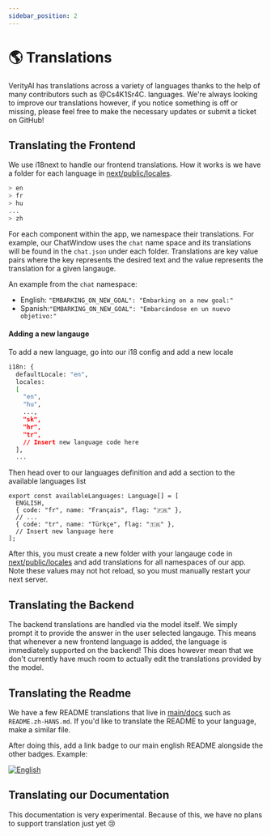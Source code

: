 ```yaml
---
sidebar_position: 2
---
```


# 🌎 Translations

VerityAI has translations across a variety of languages thanks to the help of many contributors such as @Cs4K1Sr4C.
languages. We're always looking to improve our translations however, if you notice something is off or missing, please
feel free to make the necessary updates or submit a ticket on GitHub!

## Translating the Frontend

We use i18next to handle our frontend translations. How it works is we have a folder for each language
in [next/public/locales](https://github.com/reworkd/AgentGPT/tree/main/next/public/locales).

```bash title="next/public/locales"
> en
> fr
> hu
...
> zh
```

For each component within the app, we namespace their translations. For example, our ChatWindow uses the `chat` name
space and its translations will be found in the `chat.json` under each folder. Translations are key value pairs where
the key represents the
desired text and the value represents the translation for a given langauge.

An example from the `chat` namespace:

- English:  `"EMBARKING_ON_NEW_GOAL": "Embarking on a new goal:"`
- Spanish:`"EMBARKING_ON_NEW_GOAL": "Embarcándose en un nuevo objetivo:"`

#### Adding a new langauge

To add a new language, go into our i18 config and add a new locale

```bash title="next/next-i18next.config.js"
i18n: {
  defaultLocale: "en",
  locales:
  [
    "en",
    "hu",
    ...,
    "sk",
    "hr",
    "tr",
    // Insert new language code here
  ],
  ...
```

Then head over to our languages definition and add a section to the available languages list

```tsx title="next/src/utils/languages.ts"
export const availableLanguages: Language[] = [
  ENGLISH,
  { code: "fr", name: "Français", flag: "🇫🇷" },
  // ...
  { code: "tr", name: "Türkçe", flag: "🇹🇷" },
  // Insert new language here
];
```

After this, you must create a new folder with your langauge code
in [next/public/locales](https://github.com/reworkd/AgentGPT/tree/main/next/public/locales) and add translations for all
namespaces of our app. Note these values may not hot reload, so you must manually restart your next server.

## Translating the Backend

The backend translations are handled via the model itself.
We simply prompt it to provide the answer in the user selected langauge.
This means that whenever a new frontend language is added, the language is immediately supported on the backend!
This does however mean that we don't currently have much room to actually edit the translations provided by the model.

## Translating the Readme

We have a few README translations that live in [main/docs](https://github.com/reworkd/AgentGPT/tree/main/docs) such
as `README.zh-HANS.md`. If you'd like to translate the README to your language, make a similar file.

After doing this, add a link badge to our main english README alongside the other badges. Example:

<a href="https://github.com/reworkd/AgentGPT/blob/master/README.md"><img src="https://img.shields.io/badge/lang-English-blue.svg" alt="English"/></a>

## Translating our Documentation

This documentation is very experimental. Because of this, we have no plans to support translation just yet 😢


